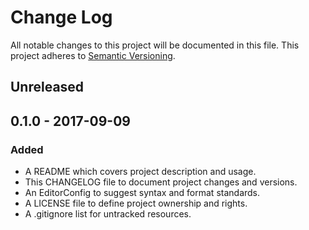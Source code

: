 # Change Log

All notable changes to this project will be documented in this file. This
project adheres to [Semantic Versioning](http://semver.org).

## Unreleased

## 0.1.0 - 2017-09-09

### Added

  - A README which covers project description and usage.
  - This CHANGELOG file to document project changes and versions.
  - An EditorConfig to suggest syntax and format standards.
  - A LICENSE file to define project ownership and rights.
  - A .gitignore list for untracked resources.
